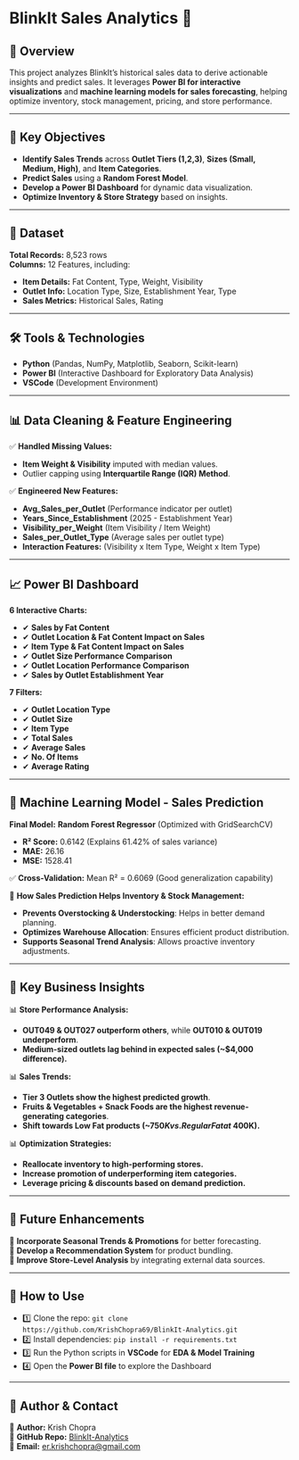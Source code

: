 # BlinkIt Sales Analytics 🚀

## 📌 Overview
This project analyzes BlinkIt’s historical sales data to derive actionable insights and predict sales. It leverages **Power BI for interactive visualizations** and **machine learning models for sales forecasting**, helping optimize inventory, stock management, pricing, and store performance.

---

## 🎯 Key Objectives
- **Identify Sales Trends** across **Outlet Tiers (1,2,3)**, **Sizes (Small, Medium, High)**, and **Item Categories**.
- **Predict Sales** using a **Random Forest Model**.
- **Develop a Power BI Dashboard** for dynamic data visualization.
- **Optimize Inventory & Store Strategy** based on insights.

---

## 📂 Dataset
**Total Records:** 8,523 rows  
**Columns:** 12 Features, including:
- **Item Details:** Fat Content, Type, Weight, Visibility
- **Outlet Info:** Location Type, Size, Establishment Year, Type
- **Sales Metrics:** Historical Sales, Rating

---

## 🛠️ Tools & Technologies
- **Python** (Pandas, NumPy, Matplotlib, Seaborn, Scikit-learn)
- **Power BI** (Interactive Dashboard for Exploratory Data Analysis)
- **VSCode** (Development Environment)

---

## 📊 Data Cleaning & Feature Engineering
✅ **Handled Missing Values:**
- **Item Weight & Visibility** imputed with median values.
- Outlier capping using **Interquartile Range (IQR) Method**.

✅ **Engineered New Features:**
- **Avg_Sales_per_Outlet** (Performance indicator per outlet)
- **Years_Since_Establishment** (2025 - Establishment Year)
- **Visibility_per_Weight** (Item Visibility / Item Weight)
- **Sales_per_Outlet_Type** (Average sales per outlet type)
- **Interaction Features:** (Visibility x Item Type, Weight x Item Type)

---

## 📈 Power BI Dashboard
**6 Interactive Charts:**

- ✔ **Sales by Fat Content**
- ✔ **Outlet Location & Fat Content Impact on Sales**
- ✔ **Item Type & Fat Content Impact on Sales**
- ✔ **Outlet Size Performance Comparison**
- ✔ **Outlet Location Performance Comparison**
- ✔ **Sales by Outlet Establishment Year**

**7 Filters:**

- ✔ **Outlet Location Type**
- ✔ **Outlet Size**
- ✔ **Item Type**
- ✔ **Total Sales**
- ✔ **Average Sales**
- ✔ **No. Of Items**
- ✔ **Average Rating**

---

## 🤖 Machine Learning Model - Sales Prediction
**Final Model:** **Random Forest Regressor** (Optimized with GridSearchCV)
- **R² Score:** 0.6142 (Explains 61.42% of sales variance)
- **MAE:** 26.16
- **MSE:** 1528.41

✅ **Cross-Validation:** Mean R² = 0.6069 (Good generalization capability)

🔹 **How Sales Prediction Helps Inventory & Stock Management:**
- **Prevents Overstocking & Understocking**: Helps in better demand planning.
- **Optimizes Warehouse Allocation**: Ensures efficient product distribution.
- **Supports Seasonal Trend Analysis**: Allows proactive inventory adjustments.

---

## 📌 Key Business Insights
📊 **Store Performance Analysis:**
- **OUT049 & OUT027 outperform others**, while **OUT010 & OUT019 underperform**.
- **Medium-sized outlets lag behind in expected sales (~$4,000 difference).**

📊 **Sales Trends:**
- **Tier 3 Outlets show the highest predicted growth**.
- **Fruits & Vegetables + Snack Foods are the highest revenue-generating categories**.
- **Shift towards Low Fat products (~$750K vs. Regular Fat at ~$400K).**

📊 **Optimization Strategies:**
- **Reallocate inventory to high-performing stores.**
- **Increase promotion of underperforming item categories.**
- **Leverage pricing & discounts based on demand prediction.**

---

## 🚀 Future Enhancements
🔹 **Incorporate Seasonal Trends & Promotions** for better forecasting.  
🔹 **Develop a Recommendation System** for product bundling.  
🔹 **Improve Store-Level Analysis** by integrating external data sources.  

---

## 📢 How to Use
- 1️⃣ Clone the repo: `git clone https://github.com/KrishChopra69/BlinkIt-Analytics.git`
- 2️⃣ Install dependencies: `pip install -r requirements.txt`
- 3️⃣ Run the Python scripts in **VSCode** for **EDA & Model Training**
- 4️⃣ Open the **Power BI file** to explore the Dashboard

---

## 📌 Author & Contact
📌 **Author:** Krish Chopra  
🔗 **GitHub Repo:** [BlinkIt-Analytics](https://github.com/KrishChopra69/BlinkIt-Analytics)  
📧 **Email:** er.krishchopra@gmail.com

